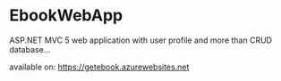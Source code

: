 # EbookWebApp
ASP.NET MVC 5 web application with user profile and more than CRUD database...

available on:
https://getebook.azurewebsites.net
